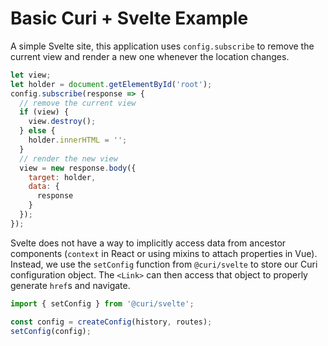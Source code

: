 # Basic Curi + Svelte Example

A simple Svelte site, this application uses `config.subscribe` to remove the current view and render a new one whenever the location changes.

```js
let view;
let holder = document.getElementById('root');
config.subscribe(response => {
  // remove the current view
  if (view) {
    view.destroy();
  } else {
    holder.innerHTML = '';
  }
  // render the new view
  view = new response.body({
    target: holder,
    data: {
      response
    }
  });
});
```

Svelte does not have a way to implicitly access data from ancestor components (`context` in React or using mixins to attach properties in Vue). Instead, we use the `setConfig` function from `@curi/svelte` to store our Curi configuration object. The `<Link>` can then access that object to properly generate `href`s and navigate.

```js
import { setConfig } from '@curi/svelte';

const config = createConfig(history, routes);
setConfig(config);
```
